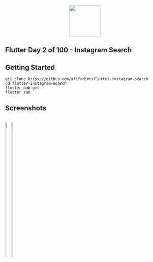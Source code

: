 <p align="center">
  <img src="https://avatars.githubusercontent.com/u/94339143?v=4" width=100/>
</p>

## Flutter Day 2 of 100 - Instagram Search

## Getting Started

```
git clone https://github.com/afifudinn/flutter-instagram-search
cd flutter-instagram-search
flutter pub get
flutter run
```

## Screenshots
<p style="float: left;">
  <img src="https://github.com/afifudinn/flutter-instagram-search/blob/main/screenshots/1.png" width="33%"/>
  <img src="https://github.com/afifudinn/flutter-instagram-search/blob/main/screenshots/2.png" width="33%"/>
</p>
